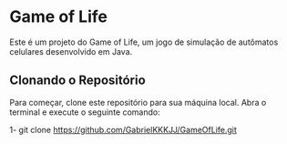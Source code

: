 # Game of Life

Este é um projeto do Game of Life, um jogo de simulação de autômatos celulares desenvolvido em Java.

## Clonando o Repositório

Para começar, clone este repositório para sua máquina local. Abra o terminal e execute o seguinte comando:

1- git clone https://github.com/GabrielKKKJJ/GameOfLife.git

